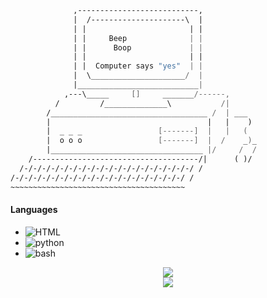 ```nasm
              ,---------------------------,
              |  /---------------------\  |
              | |                       | |
              | |     Beep              | |
              | |      Boop             | |
              | |                       | |
              | |  Computer says "yes"  | |
              |  \_____________________/  |
              |___________________________|
            ,---\_____     []     _______/------,
          /         /______________\           /|
        /___________________________________ /  | ___
        |                                   |   |    )
        |  _ _ _                 [-------]  |   |   (
        |  o o o                 [-------]  |  /    _)_
        |__________________________________ |/     /  /
    /-------------------------------------/|      ( )/
  /-/-/-/-/-/-/-/-/-/-/-/-/-/-/-/-/-/-/-/ /
/-/-/-/-/-/-/-/-/-/-/-/-/-/-/-/-/-/-/-/ /
~~~~~~~~~~~~~~~~~~~~~~~~~~~~~~~~~~~~~~~
```
#### Languages
+ ![HTML](https://img.shields.io/badge/-HTML-FF008F)
+ ![python](https://img.shields.io/badge/-Python-FF008F)
+ ![bash](https://img.shields.io/badge/-Bash-FF008F)


<div align="center">
  <img src="https://github-readme-stats.vercel.app/api?username=0xfff0800&include_all_commits=true&theme=synthwave&show_icons=true&count_private=true">
  <br />
  <img src="https://github-readme-stats.vercel.app/api/top-langs/?username=0xfff0800&langs_count=10&hide=html,css,makefile,batchfile&theme=synthwave">
</div>
